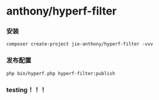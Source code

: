 # anthony/hyperf-filter

### 安装
```
composer create-project jie-anthony/hyperf-filter -vvv
```
### 发布配置
```
php bin/hyperf.php hyperf-filter:publish
```

### testing！！！